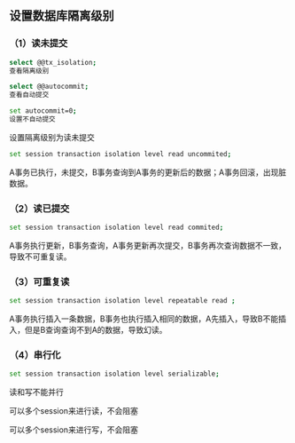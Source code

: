 ## 设置数据库隔离级别

### （1）读未提交

```bash 
select @@tx_isolation;
查看隔离级别
```



``` bash
select @@autocommit;
查看自动提交
```



```bash 
set autocommit=0;
设置不自动提交
```



设置隔离级别为读未提交

```bash
set session transaction isolation level read uncommited;
```

A事务已执行，未提交，B事务查询到A事务的更新后的数据；A事务回滚，出现脏数据。

### （2）读已提交

```bash
set session transaction isolation level read commited;
```

A事务执行更新，B事务查询，A事务更新再次提交，B事务再次查询数据不一致，导致不可重复读。

### （3）可重复读

```bash
set session transaction isolation level repeatable read ;
```

A事务执行插入一条数据，B事务也执行插入相同的数据，A先插入，导致B不能插入，但是B查询查询不到A的数据，导致幻读。

### （4）串行化

```bash
set session transaction isolation level serializable;
```

读和写不能并行

可以多个session来进行读，不会阻塞

可以多个session来进行写，不会阻塞